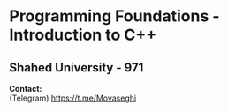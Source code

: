 # Programming Foundations - Introduction to C++
## Shahed University - 971
**Contact:** 
<br />
(Telegram) https://t.me/Movaseghi
<br />
